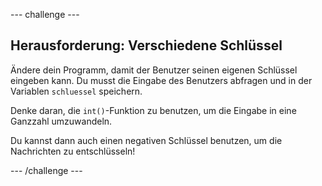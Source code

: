 --- challenge ---

## Herausforderung: Verschiedene Schlüssel

Ändere dein Programm, damit der Benutzer seinen eigenen Schlüssel eingeben kann. Du musst die Eingabe des Benutzers abfragen und in der Variablen `schluessel` speichern.

Denke daran, die `int()`-Funktion zu benutzen, um die Eingabe in eine Ganzzahl umzuwandeln.

Du kannst dann auch einen negativen Schlüssel benutzen, um die Nachrichten zu entschlüsseln!

--- /challenge ---